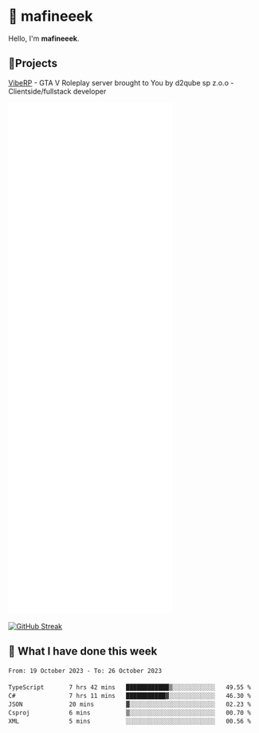 # 👋 mafineeek
Hello, I'm **mafineeek**.

## 📝Projects

[VibeRP](https://v-rp.pl) - GTA V Roleplay server brought to You by d2qube sp z.o.o - Clientside/fullstack developer


![](./github-metrics.svg)

[![GitHub Streak](https://streak-stats.demolab.com/?user=mafineeek)](https://git.io/streak-stats)

## 📰 What I have done this week
<!--START_SECTION:waka-->

```txt
From: 19 October 2023 - To: 26 October 2023

TypeScript       7 hrs 42 mins   ████████████▒░░░░░░░░░░░░   49.55 %
C#               7 hrs 11 mins   ███████████▓░░░░░░░░░░░░░   46.30 %
JSON             20 mins         ▓░░░░░░░░░░░░░░░░░░░░░░░░   02.23 %
Csproj           6 mins          ▒░░░░░░░░░░░░░░░░░░░░░░░░   00.70 %
XML              5 mins          ░░░░░░░░░░░░░░░░░░░░░░░░░   00.56 %
```

<!--END_SECTION:waka-->
